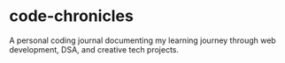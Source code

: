 # code-chronicles
A personal coding journal documenting my learning journey through web development, DSA, and creative tech projects. 
